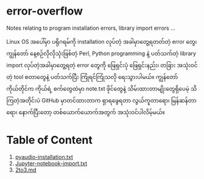 # error-overflow
Notes relating to program installation errors, library import errors ...

Linux OS အပေါ်မှာ ပရိုဂရမ်ကို installation လုပ်တဲ့ အခါမှာတွေ့ရတတ်တဲ့ error တွေ၊ ကျွန်တော် နေ့စဉ်လိုလိုသုံးဖြစ်တဲ့ Perl, Python programming နဲ့ ပတ်သက်တဲ့ library import  လုပ်တဲ့အခါမှာတွေ့ရတဲ့ error တွေကို ဖြေရှင်းပုံ ဖြေရှင်းနည်း၊ တခြား အသုံးဝင်တဲ့ tool စတာတွေနဲ့ ပတ်သက်ပြီး ကြုံရင်ကြုံသလို ရေးသွားပါမယ်။ ကျွန်တော်ကိုယ်တိုင်က ကိုယ်ရဲ့ စက်တွေထဲမှာ note.txt ဖိုင်တွေနဲ့ သိမ်းထားတာမျိုးတွေရှိပေမဲ့ သိကြတဲ့အတိုင်းပဲ GitHub မှာတင်ထားတာက ရှာရဖွေရတာ လွယ်ကူတာရော၊ မြန်ဆန်တာရော၊ နောက်ပြီးတော့ တစ်ယောက်ယောက်အတွက် အသုံးဝင်ပါလိမ့်မယ်။  

# Table of Content  

1. [pyaudio-installation.txt](https://github.com/ye-kyaw-thu/error-overflow/blob/master/pyaudio-installation.txt)
2. [Jupyter-notebook-import.txt](https://github.com/ye-kyaw-thu/error-overflow/blob/master/Jupyter-notebook-import.txt)	
3. [2to3.md](https://github.com/ye-kyaw-thu/error-overflow/blob/master/2to3.md)
